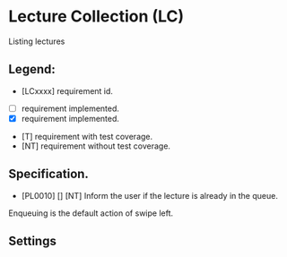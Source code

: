 # Lecture Collection (LC)

Listing lectures

## Legend:
* [LCxxxx] requirement id.
* [ ] requirement implemented.
* [x] requirement implemented.
* [T] requirement with test coverage.
* [NT] requirement without test coverage. 


## Specification.

* [PL0010] [] [NT] Inform the user if the lecture is already in the queue.

Enqueuing is the default action of swipe left.



## Settings
